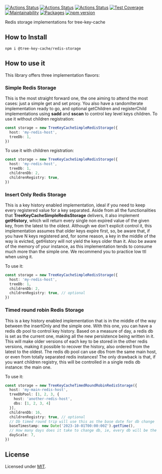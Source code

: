 [![Actions Status](https://github.com/Codibre/nodejs-tree-key-cache-redis-storage/workflows/build/badge.svg)](https://github.com/Codibre/nodejs-tree-key-cache-redis-storage/actions)
[![Actions Status](https://github.com/Codibre/nodejs-tree-key-cache-redis-storage/workflows/test/badge.svg)](https://github.com/Codibre/nodejs-tree-key-cache-redis-storage/actions)
[![Actions Status](https://github.com/Codibre/nodejs-tree-key-cache-redis-storage/workflows/lint/badge.svg)](https://github.com/Codibre/nodejs-tree-key-cache-redis-storage/actions)
[![Test Coverage](https://api.codeclimate.com/v1/badges/993e7bae8e5cada681ae/test_coverage)](https://codeclimate.com/github/codibre/nodejs-tree-key-cache-redis-storage/test_coverage)
[![Maintainability](https://api.codeclimate.com/v1/badges/993e7bae8e5cada681ae/maintainability)](https://codeclimate.com/github/codibre/nodejs-tree-key-cache-redis-storage/maintainability)
[![Packages](https://david-dm.org/Codibre/nodejs-tree-key-cache-redis-storage.svg)](https://david-dm.org/Codibre/nodejs-tree-key-cache-redis-storage)
[![npm version](https://badge.fury.io/js/%40tree-key-cache%2Favro.svg)](https://badge.fury.io/js/%40tree-key-cache%2Favro)

Redis storage implementations for tree-key-cache

## How to Install

```
npm i @tree-key-cache/redis-storage
```


## How to use it

This library offers three implementation flavors:

### Simple Redis Storage

This is the most straight forward one, the one aiming to attend the most cases: just a simple get and set proxy.
You also have a randomIterate implementation ready to go, and optional getChildren and registerChild implementations using **sadd** and **sscan** to control key level keys children.
To use it without children registration:

```ts
const storage = new TreeKeyCacheSimpleRedisStorage({
  host: 'my-redis-host',
  treeDb: 1,
})
```

To use it with children registration:
```ts
const storage = new TreeKeyCacheSimpleRedisStorage({
  host: 'my-redis-host',
  treeDb: 1,
  childrenDb: 2,
  childrenRegistry: true,
})
```

### Insert Only Redis Storage

This is a key history enabled implementation, ideal if you need to keep every registered value for a key separated. Aside from all the functionalities that **TreeKeyCacheSimpleRedisStorage** delivers, it also implement **getHistory**, which will return every single non expired value of the given key, from the latest to the oldest.
Although we don't explicit control it, this implementation assumes that older keys expire first, so, be aware that, if you have N keys registered and, for some reason, a key in the middle of the way is evicted, getHistory will not yield the keys older than it.
Also be aware of the memory of your instance, as this implementation tends to consume much more than the simple one. We recommend you to practice low ttl when using it.

To use it:
```ts
const storage = new TreeKeyCacheSimpleRedisStorage({
  host: 'my-redis-host',
  treeDb: 1,
  childrenDb: 2,
  childrenRegistry: true, // optional
})
```

### Timed round robin Redis Storage

This is a key history enabled implementation that is in the middle of the way between the insertOnly and the simple one. With this one, you can have a redis db pool to control key history. Based on a measure of day, a redis db is set as the current one, making all the new persistence being written in it. This will make older versions of each key to be stored in the other redis versions, making it possible to recover the history, also ordered from the latest to the oldest.
The redis db pool can use dbs from the same main host, or even from totally separated redis instances! The only drawback is that, if you want children registry, this will be controlled in a single redis db instance: the main one.

To use it:
```ts
const storage = new TreeKeyCacheTimedRoundRobinRedisStorage({
  host: 'my-main-redis-host',
  treeDbPool: [1, 2, 3, {
    host: 'another-redis-host',
    dbs: [1, 2, 3, 4]
  }],
  childrenDb: 16,
  childrenRegistry: true, // optional
  // Db timed round trip will use this as the base date for db change
  baseTimestamp: new Date('2023-10-01T00:00:00Z').getTime(),
  // How many days does it take to change db, ie, every db will be the main one for 7 days
  dayScale: 7,
})
```


## License

Licensed under [MIT](https://en.wikipedia.org/wiki/MIT_License).
